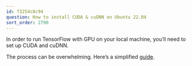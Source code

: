 ```yaml
---
id: f3254c8c94
question: How to install CUDA & cuDNN on Ubuntu 22.04
sort_order: 2790
---
```


In order to run TensorFlow with GPU on your local machine, you’ll need to set up CUDA and cuDNN.

The process can be overwhelming. Here’s a simplified [guide](https://gist.github.com/denguir/b21aa66ae7fb1089655dd9de8351a202).